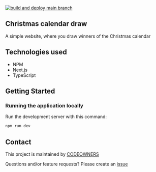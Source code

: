 [![build and deploy main branch](https://github.com/MikAoJk/christmas-calendar-draw/actions/workflows/build_and_deploy.yml/badge.svg)](https://github.com/MikAoJk/christmas-calendar-draw/actions/workflows/build_and_deploy.yml)

## Christmas calendar draw
A simple website, where you draw winners of the Christmas calendar

## Technologies used
* NPM
* Next.js
* TypeScript

## Getting Started
### Running the application locally

Run the development server with this command:
```bash
npm run dev
```

## Contact

This project is maintained by [CODEOWNERS](CODEOWNERS)

Questions and/or feature requests? 
Please create an [issue](https://github.com/MikAoJk/christmas-calendar-draw/issues)
